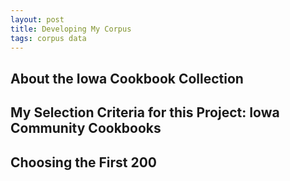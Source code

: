 ```yaml
---
layout: post
title: Developing My Corpus
tags: corpus data
---
```


## About the Iowa Cookbook Collection


## My Selection Criteria for this Project: Iowa Community Cookbooks

## Choosing the First 200

